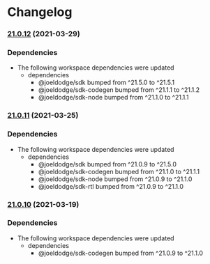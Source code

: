# Changelog

### [21.0.12](https://www.github.com/looker-open-source/sdk-codegen/compare/sdk-codegen-scripts-v21.0.11...sdk-codegen-scripts-v21.0.12) (2021-03-29)


### Dependencies

* The following workspace dependencies were updated
  * dependencies
    * @joeldodge/sdk bumped from ^21.5.0 to ^21.5.1
    * @joeldodge/sdk-codegen bumped from ^21.1.1 to ^21.1.2
    * @joeldodge/sdk-node bumped from ^21.1.0 to ^21.1.1

### [21.0.11](https://www.github.com/looker-open-source/sdk-codegen/compare/sdk-codegen-scripts-v21.0.10...sdk-codegen-scripts-v21.0.11) (2021-03-25)


### Dependencies

* The following workspace dependencies were updated
  * dependencies
    * @joeldodge/sdk bumped from ^21.0.9 to ^21.5.0
    * @joeldodge/sdk-codegen bumped from ^21.1.0 to ^21.1.1
    * @joeldodge/sdk-node bumped from ^21.0.9 to ^21.1.0
    * @joeldodge/sdk-rtl bumped from ^21.0.9 to ^21.1.0

### [21.0.10](https://www.github.com/looker-open-source/sdk-codegen/compare/sdk-codegen-scripts-v21.0.9...sdk-codegen-scripts-v21.0.10) (2021-03-19)


### Dependencies

* The following workspace dependencies were updated
  * dependencies
    * @joeldodge/sdk-codegen bumped from ^21.0.9 to ^21.1.0
